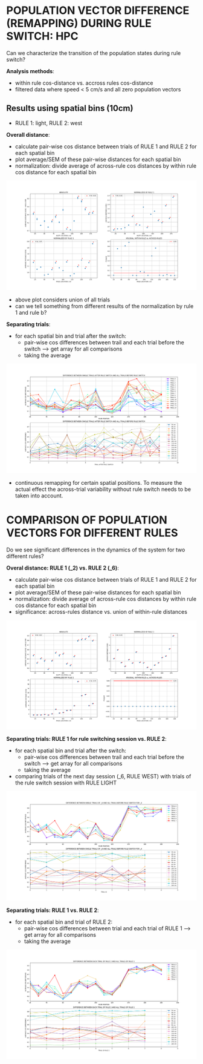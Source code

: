 # POPULATION VECTOR DIFFERENCE (REMAPPING) DURING RULE SWITCH: HPC

Can we characterize the transition of the population states during rule switch?

**Analysis methods**:
* within rule cos-distance vs. accross rules cos-distance
* filtered data where speed < 5 cm/s and all zero population vectors

## Results using spatial bins (10cm)

* RULE 1: light, RULE 2: west

**Overall distance**:
* calculate pair-wise cos distance between trials of RULE 1 and RULE 2 for each
spatial bin
* plot average/SEM of these pair-wise distances for each spatial bin
* normalization: divide average of across-rule cos distances by within rule cos 
distance for each spatial bin

![alt text](../plots/quant_transition_cos.png)

* above plot considers union of all trials
* can we tell something from different results of the normalization by rule 1 and rule b?

**Separating trials**:
* for each spatial bin and trial after the switch: 
    * pair-wise cos differences between trail and each trial before the switch
    --> get array for all comparisons
    * taking the average

![alt text](../plots/quant_transition_cos_trials.png)

* continuous remapping for certain spatial positions. To measure the actual effect the 
across-trial variability without rule switch needs to be taken into account.

# COMPARISON OF POPULATION VECTORS FOR DIFFERENT RULES

Do we see significant differences in the dynamics of the system for two different rules?

**Overal distance: RULE 1 (_2) vs. RULE 2 (_6)**:

* calculate pair-wise cos distance between trials of RULE 1 and RULE 2 for each
spatial bin
* plot average/SEM of these pair-wise distances for each spatial bin
* normalization: divide average of across-rule cos distances by within rule cos 
distance for each spatial bin
* significance: across-rules distance vs. union of within-rule distances

![alt text](../plots/quant_compare_cos_2_6.png)


**Separating trials: RULE 1 for rule switching session vs. RULE 2**:
* for each spatial bin and trial after the switch: 
    * pair-wise cos differences between trail and each trial before the switch
    --> get array for all comparisons
    * taking the average
* comparing trials of the next day session (_6, RULE WEST) with trials of the rule switch session
with RULE LIGHT

![alt text](../plots/quant_compare_cos_trials_4_6.png)


**Separating trials: RULE 1 vs. RULE 2**:
* for each spatial bin and trial of RULE 2: 
    * pair-wise cos differences between trial and each trial of RULE 1
    --> get array for all comparisons
    * taking the average
    
![alt text](../plots/quant_compare_cos_trials_2_6.png)